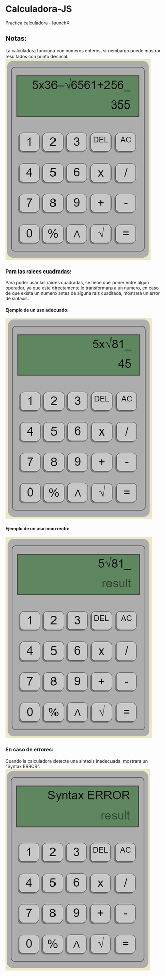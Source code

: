 # Calculadora-JS
Practica calculadora - launchX 
## Notas:
La calculadora funciona con numeros enteros, sin embargo puede mostrar resultados con punto decimal.
![caculadora-ejemplo](./images/calculadora-ejemplo.jpg)
### Para las raices cuadradas:
Para poder usar las raices cuadradas, se tiene que poner entre algun operador, ya que esta directamente lo transformara a un numero, en caso de que exista un numero antes de alguna raiz cuadrada, mostrara un error de sintaxis.
#### Ejemplo de un uso adecuado:
![caculadora-ejemplo-correcto](./images/raiz_cuadrada_forma_correcta.jpg)
#### Ejemplo de un uso incorrecto:
![caculadora-ejemplo-correcto](./images/raiz_cuadrada_forma_incorrecta.jpg)
### En caso de errores:
Cuando la calculadora detecte una sintaxis inadecuada, mostrara un "Syntax ERROR".
![caculadora-ejemplo-correcto](./images/sintax_error.jpg)
